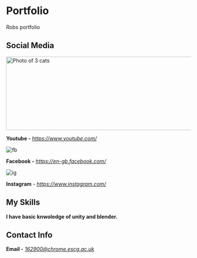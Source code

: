 # Portfolio
Robs portfolio


## Social Media
<img src="https://user-images.githubusercontent.com/59654263/71986712-d1e6d980-3224-11ea-9d3a-002f7f404d57.png" width="700" height="200" alt="Photo of 3 cats">

**Youtube -** *https://www.youtube.com/*

![fb](https://user-images.githubusercontent.com/59654263/71987038-5d606a80-3225-11ea-8278-0929dcf3531e.png)

**Facebook -** *https://en-gb.facebook.com/*

![ig](https://user-images.githubusercontent.com/59654263/71987094-7406c180-3225-11ea-8bfb-61a7e4ac9baf.png)

**Instagram** - *https://www.instagram.com/*

## My Skills

**I have basic knwoledge of unity and blender.**

## Contact Info

**Email -** *162900@chrome.escg.ac.uk*
